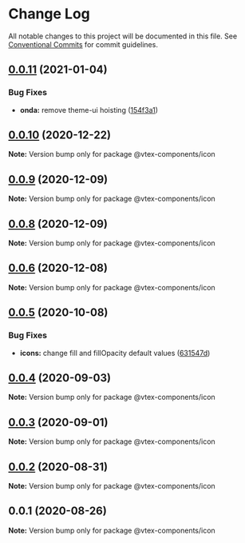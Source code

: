 # Change Log

All notable changes to this project will be documented in this file.
See [Conventional Commits](https://conventionalcommits.org) for commit guidelines.

## [0.0.11](https://github.com/vtex/onda/compare/@vtex-components/icon@0.0.10...@vtex-components/icon@0.0.11) (2021-01-04)


### Bug Fixes

* **onda:** remove theme-ui hoisting ([154f3a1](https://github.com/vtex/onda/commit/154f3a1fff21b4b66af3a31001b95881c2f68c1e))





## [0.0.10](https://github.com/vtex/onda/compare/@vtex-components/icon@0.0.9...@vtex-components/icon@0.0.10) (2020-12-22)

**Note:** Version bump only for package @vtex-components/icon





## [0.0.9](https://github.com/vtex/onda/compare/@vtex-components/icon@0.0.8...@vtex-components/icon@0.0.9) (2020-12-09)

**Note:** Version bump only for package @vtex-components/icon





## [0.0.8](https://github.com/vtex/onda/compare/@vtex-components/icon@0.0.6...@vtex-components/icon@0.0.8) (2020-12-09)

**Note:** Version bump only for package @vtex-components/icon





## [0.0.6](https://github.com/vtex/onda/compare/@vtex-components/icon@0.0.5...@vtex-components/icon@0.0.6) (2020-12-08)

**Note:** Version bump only for package @vtex-components/icon





## [0.0.5](https://github.com/vtex/onda/compare/@vtex-components/icon@0.0.4...@vtex-components/icon@0.0.5) (2020-10-08)


### Bug Fixes

* **icons:** change fill and fillOpacity default values ([631547d](https://github.com/vtex/onda/commit/631547db6d41b8c6ca35949de043f8fec345a460))





## [0.0.4](https://github.com/vtex/onda/compare/@vtex-components/icon@0.0.3...@vtex-components/icon@0.0.4) (2020-09-03)

**Note:** Version bump only for package @vtex-components/icon





## [0.0.3](https://github.com/vtex/onda/compare/@vtex-components/icon@0.0.2...@vtex-components/icon@0.0.3) (2020-09-01)

**Note:** Version bump only for package @vtex-components/icon





## [0.0.2](https://github.com/vtex/onda/compare/@vtex-components/icon@0.0.1...@vtex-components/icon@0.0.2) (2020-08-31)

**Note:** Version bump only for package @vtex-components/icon





## 0.0.1 (2020-08-26)

**Note:** Version bump only for package @vtex-components/icon
